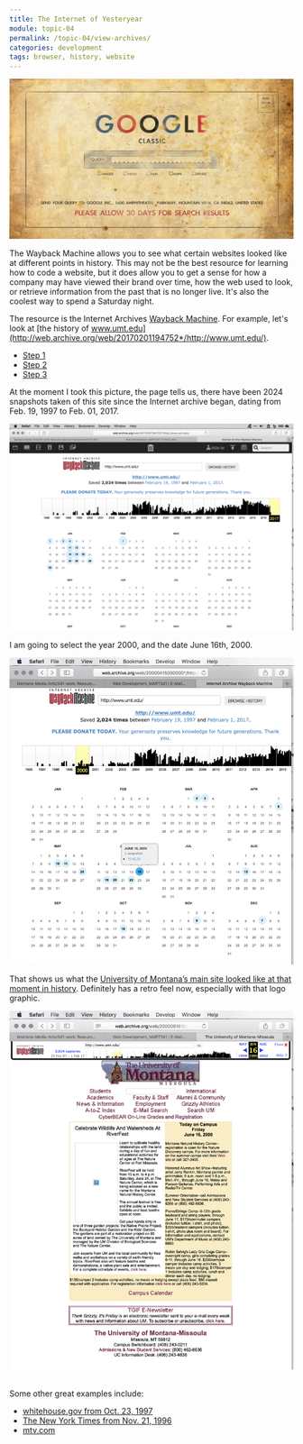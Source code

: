 ```yaml
---
title: The Internet of Yesteryear
module: topic-04
permalink: /topic-04/view-archives/
categories: development
tags: browser, history, website
---
```


<div class="divider-heading"></div>

![Google as a snail-mail service](../img/google-classic.jpg)

The Wayback Machine allows you to see what certain websites looked like at different points in history. This may not be the best resource for learning how to code a website, but it does allow you to get a sense for how a company may have viewed their brand over time, how the web used to look, or retrieve information from the past that is no longer live. It's also the coolest way to spend a Saturday night.

The resource is the Internet Archives [Wayback Machine](https://archive.org). For example, let's look at [the history of www.umt.edu](http://web.archive.org/web/20170201194752*/http://www.umt.edu/).


<ul class="nav nav-tabs">
  <li class="active"><a href="#step1" data-toggle="tab">Step 1</a></li>
  <li><a href="#step2" data-toggle="tab">Step 2</a></li>
  <li><a href="#step3" data-toggle="tab">Step 3</a></li>
</ul>
<div id="myTabContent" class="tab-content">
  <div class="tab-pane fade active in" id="step1">
    <p>At the moment I took this picture, the page tells us, there have been 2024 snapshots taken of this site since the Internet archive began, dating from Feb. 19, 1997 to Feb. 01, 2017.</p>
    <img src="../img/internet-archive-umt.png" alt="View of Internet Archive for umt.edu" />
  </div>
  <div class="tab-pane fade" id="step2">
    <p>I am going to select the year 2000, and the date June 16th, 2000.</p>
    <img src="../img/internet-archive-using.png" alt="Showing how to use the site" />
  </div>
  <div class="tab-pane fade" id="step3">
    <p>That shows us what the <a href="http://web.archive.org/web/20000616104233/http://www.umt.edu/" target="_blank">University of Montana’s main site looked like at that moment in history</a>. Definitely has a retro feel now, especially with that logo graphic.</p>
    <img src="../img/internet-archive-umt-june16-2000.png" alt="UMT Site from June 16th, 2000" />
  </div>
</div>


<br>

Some other great examples include:
- [whitehouse.gov from Oct. 23, 1997](https://web.archive.org/web/19971023010656/http://www3.whitehouse.gov:80/)
- [The New York Times from Nov. 21, 1996](https://web.archive.org/web/19961121230155/http://nytimes.com/)
- [mtv.com](http://web.archive.org/web/19961222031059/http://www.mtv.com/)
